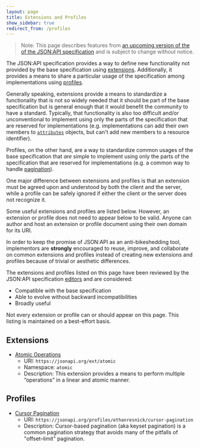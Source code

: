 ```yaml
---
layout: page
title: Extensions and Profiles
show_sidebar: true
redirect_from: /profiles
---
```


> Note: This page describes features from [an upcoming version of the of the
> JSON:API specification](/format/1.1/) and is subject to change without
> notice.

The JSON:API specification provides a way to define new functionality not
provided by the base specification using [extensions]. Additionally, it
provides a means to share a particular usage of the specification among
implementations using [profiles].

Generally speaking, extensions provide a means to standardize a functionality
that is not so widely needed that it should be part of the base specification
but is general enough that it would benefit the community to have a standard.
Typically, that functionality is also too difficult and/or unconventional to
implement using only the parts of the specification that are reserved for
implementations (e.g. implementations can add their own members to
[`attributes`][attributes] objects, but can't add new members to a resource
identifier).

Profiles, on the other hand, are a way to standardize common usages of the base
specification that _are_ simple to implement using only the parts of the
specification that are reserved for implementations (e.g. a common way to
handle [pagination]).

One major difference between extensions and profiles is that an extension must
be agreed upon and understood by both the client and the server, while a
profile can be safely ignored if either the client or the server does not
recognize it.

Some useful extensions and profiles are listed below. However, an extension or
profile does not need to appear below to be valid. Anyone can author and host
an extension or profile document using their own domain for its URI.

In order to keep the promise of JSON:API as an anti-bikeshedding tool,
implementors are **strongly** encouraged to reuse, improve, and collaborate on
common extensions and profiles instead of creating new extensions and profiles
because of trivial or aesthetic differences.

The extensions and profiles listed on this page have been reviewed by the
JSON:API specification [editors] and are considered:

  - Compatible with the base specification
  - Able to evolve without backward incompatibilities
  - Broadly useful

Not every extension or profile can or should appear on this page. This listing
is maintained on a best-effort basis.

## <a href="#extensions" id="extensions" class="headerlink"></a> Extensions

- [Atomic Operations](/ext/atomic)
  - URI: `https://jsonapi.org/ext/atomic`
  - Namespace: `atomic`
  - Description: This extension provides a means to perform multiple
    “operations” in a linear and atomic manner.

## <a href="#profiles" id="profiles" class="headerlink"></a> Profiles

- [Cursor Pagination](/profiles/ethanresnick/cursor-pagination)
  - URI: `https://jsonapi.org/profiles/ethanresnick/cursor-pagination`
  - Description: Cursor-based pagination (aka keyset pagination) is a
    common pagination strategy that avoids many of the pitfalls of
    "offset–limit" pagination.

[extensions]: /format/1.1/#extensions
[profiles]: /format/1.1/#profiles
[attributes]: /format/1.1/#document-resource-object-attributes
[pagination]: /format/1.1/#fetching-pagination
[editors]: /about/#editors
